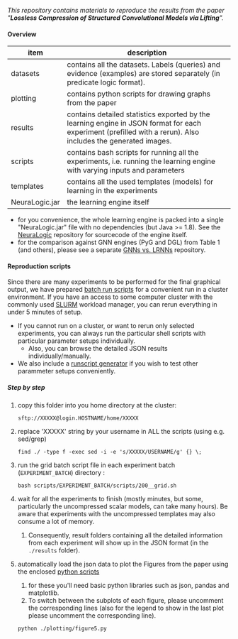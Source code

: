 _This repository contains materials to reproduce the results from the paper "**Lossless Compression of Structured Convolutional Models via Lifting**"._

#### Overview

|  item        | description                                                                                                                                                    |
|------------------|----------------------------------------------------------------------------------------------------------------------------------------------------------------|
|  datasets        |  contains all the datasets. Labels (queries) and evidence (examples) are stored separately (in predicate logic format).                                        |
|  plotting        |  contains python scripts for drawing graphs from the paper                                                                                                     |
|  results         |  contains detailed statistics exported by the learning engine in JSON format for each experiment (prefilled with a rerun). Also includes the generated images. |
|  scripts         |  contains bash scripts for running all the experiments, i.e. running the learning engine with varying inputs and parameters                                    |
|  templates       |  contains all the used templates (models) for learning in the experiments                                                                                          |
|  NeuraLogic.jar  | the learning engine itself

- for you convenience, the whole learning engine is packed into a single "NeuraLogic.jar" file with no dependencies (but Java >= 1.8). See the [NeuraLogic](https://github.com/GustikS/NeuraLogic) repository for sourcecode of the engine itself.
- for the comparison against GNN engines (PyG and DGL) from Table 1 (and others), please see a separate [GNNs vs. LRNNs](https://github.com/GustikS/GNNwLRNNs) repository.

#### Reproduction scripts

Since there are many experiments to be performed for the final graphical output, we have prepared [batch run scripts](./scripts) for a convenient run in a cluster environment. If you have an access to some computer cluster with the commonly used [SLURM](https://slurm.schedmd.com/quickstart.html) workload manager, you can rerun everything in under 5 minutes of setup. 

- If you cannot run on a cluster, or want to rerun only selected experiments, you can always run the particular shell scripts with particular parameter setups individually. 
    - Also, you can browse the detailed JSON results individually/manually. 
- We also include a [runscript generator](./plotting/regenerate_run_scripts%20(optional).py) if you wish to test other parammeter setups conveniently.

##### Step by step


1. copy this folder into you home directory at the cluster:

    `sftp://XXXXX@login.HOSTNAME/home/XXXXX`

2. replace 'XXXXX' string by your username in ALL the scripts (using e.g. sed/grep)

    `find ./ -type f -exec sed -i -e 's/XXXXX/USERNAME/g' {} \;`

3. run the grid batch script file in each experiment batch (`EXPERIMENT_BATCH`) directory :

    `bash scripts/EXPERIMENT_BATCH/scripts/200__grid.sh`

4. wait for all the experiments to finish (mostly minutes, but some, particularly the uncompressed scalar models, can take many hours). Be aware that experiments with the uncompressed templates may also consume a lot of memory. 
    1. Consequently, result folders containing all the detailed information from each experiment will show up in the JSON format (in the `./results` folder).

5. automatically load the json data to plot the Figures from the paper using the enclosed [python scripts](./plotting)
    1. for these you'll need basic python libraries such as json, pandas and matplotlib.
    1. To switch between the subplots of each figure, please uncomment the corresponding lines (also for the legend to show in the last plot please uncomment the corresponding line).

    `python ./plotting/figure5.py`